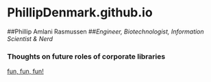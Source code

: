 # PhillipDenmark.github.io
##Phillip Amlani Rasmussen
##*Engineer, Biotechnologist, Information Scientist & Nerd*
### **Thoughts on future roles of corporate libraries**

[fun, fun, fun!](http://i100.independent.co.uk/article/how-to-cook-eggs-inside-out--eyt1a7xwne)

